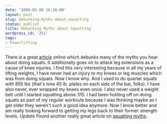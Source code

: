 ```yaml
---
date: '2004-02-08 16:28:00'
layout: post
slug: debunking-myths-about-squatting
status: publish
title: Debunking Myths about Squatting
wordpress_id: '251'
tags:
- Powerlifting
---
```


There is a great [article](http://www.stumptuous.com/learnsquat.html) online which debunks many of the myths you hear about doing squats. It additionally goes on to attack leg extensions as a cause of knee injuries. I find this very interesting because in all my years of lifting weights, I have never had an injury to my knees or leg muscles which was from doing squats. Now I know why. And I used to do quarter squats with 855 lbs (that's nine 45 lb. plates on each side of the bar, folks). I have also never, ever wrapped my knees even once. I also never used a weight belt until I started squatting above 315. I had been holding off on doing squats as part of my regular workouts because I was thinking maybe as I get older they weren't such a good idea anymore. Now I know better and am really looking forward to getting my legs back to their former strength levels. *Update* Found another really great article on [squatting myths](http://www.xtrememass.com/forum/showthread.php?t=173).

